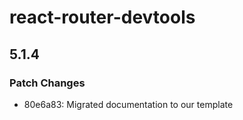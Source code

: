 # react-router-devtools

## 5.1.4

### Patch Changes

- 80e6a83: Migrated documentation to our template
